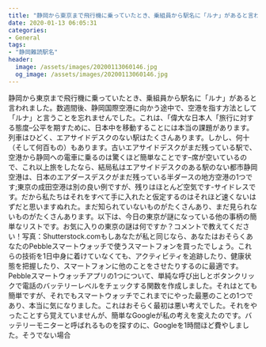 ```yaml
---
title: "静岡から東京まで飛行機に乗っていたとき、乗組員から駅名に「ルナ」があると言われました。"
date: 2020-01-13 06:05:31
categories:
- General
tags:
- "静岡難読駅名"
header:
  image: /assets/images/20200113060146.jpg
  og_image: /assets/images/20200113060146.jpg
---
```


静岡から東京まで飛行機に乗っていたとき、乗組員から駅名に「ルナ」があると言われました。数週間後、静岡国際空港に向かう途中で、空港を指す方法として「ルナ」と言うことを忘れませんでした。これは、「偉大な日本人「旅行に対する態度–公平を期すために、日本中を移動することには本当の課題があります。列車はひどく、エアサイドデスクのない駅はたくさんあります。しかし、何十（そして何百もの）もあります。古いエアサイドデスクがまだ残っている駅で、空港から静岡への電車に乗るのは驚くほど簡単なことです–席が空いているので、これ以上旅をしたなら、結局私はエアサイドデスクのある駅のない都市静岡空港は、日本のエアダースデスクがまだ残っている半ダースの地方空港の1つです;東京の成田空港は別の良い例ですが、残りはほとんど空気です-サイドレスです。だから私たちはそれをすべて手に入れたと仮定するのはそれほど速くないはずだと思いますぬれた。まだ知られていないものがたくさんあり、まだ見られないものがたくさんあります。以下は、今日の東京が謎になっている他の事柄の簡単なリストです。お気に入りの東京の謎は何ですか？コメントで教えてください！写真：Shutterstock.comもしあなたが私と同じなら、あなたはおそらくあなたのPebbleスマートウォッチで使うスマートフォンを買ったでしょう。これらの技術を1日中身に着けていなくても、アクティビティを追跡したり、健康状態を把握したり、スマートフォンに他のことをさせたりするのに最適です。 Pebbleスマートウォッチアプリの1つについて、単純な呼び出しとボタンクリックで電話のバッテリーレベルをチェックする関数を作成しました。それはとても簡単ですが、それでもスマートウォッチでこれまでにやった最悪のことの1つであり、本当に気になりました。これはおそらく最初は悪い考えでした。それをやったことすら覚えていませんが、簡単なGoogleが私の考えを変えたのです。バッテリーモニターと呼ばれるものを探すのに、Googleを1時間ほど費やしました。そうでない場合
